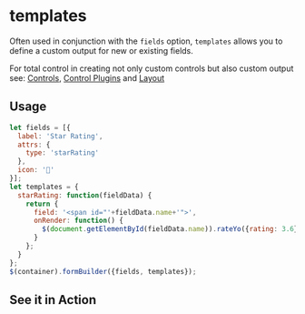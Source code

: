 # templates
Often used in conjunction with the `fields` option, `templates` allows you to define a custom output for new or existing fields.

For total control in creating not only custom controls but also custom output see: [Controls](https://formbuilder.online/docs/formBuilder/controls/), [Control Plugins](https://formbuilder.online/docs/formBuilder/control-plugins/) and [Layout](https://formbuilder.online/docs/formBuilder/overview/#layouts)

## Usage
```javascript
let fields = [{
  label: 'Star Rating',
  attrs: {
    type: 'starRating'
  },
  icon: '🌟'
}];
let templates = {
  starRating: function(fieldData) {
    return {
      field: '<span id="'+fieldData.name+'">',
      onRender: function() {
        $(document.getElementById(fieldData.name)).rateYo({rating: 3.6});
      }
    };
  }
};
$(container).formBuilder({fields, templates});
```
## See it in Action
<p data-height="525" data-theme-id="22927" data-embed-version="2" data-slug-hash="PmPByP" data-default-tab="result" data-user="kevinchappell" class="codepen"></p>
